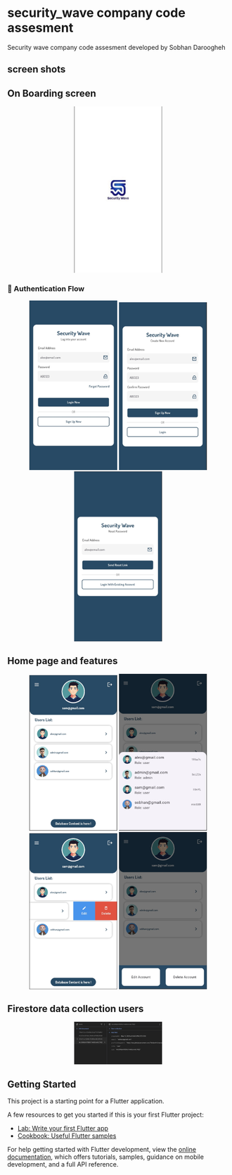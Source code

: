 # security_wave company code assesment

Security wave company code assesment developed by Sobhan Daroogheh
## screen shots
## On Boarding screen
<p align="center">
  <img src="assets/images/onboarding.jpg" width="200"/>
</p>

### 🔐 Authentication Flow

<p align="center">
  <img src="assets/images/login.jpg" width="200"/>
  <img src="assets/images/signup.jpg" width="200"/>
  <img src="assets/images/forget.jpg" width="200"/>
</p>

## Home page and features
<p align="center">
  <img src="assets/images/home.jpg" width="200"/>
  <img src="assets/images/database.jpg" width="200"/>
  <img src="assets/images/edituser.jpg" width="200"/>
  <img src="assets/images/editdialog.jpg" width="200"/>
</p>

## Firestore data collection users
<p align="center">
  <img src="assets/images/firestore.jpg" width="200"/>
</p>

## Getting Started

This project is a starting point for a Flutter application.

A few resources to get you started if this is your first Flutter project:

- [Lab: Write your first Flutter app](https://docs.flutter.dev/get-started/codelab)
- [Cookbook: Useful Flutter samples](https://docs.flutter.dev/cookbook)

For help getting started with Flutter development, view the
[online documentation](https://docs.flutter.dev/), which offers tutorials,
samples, guidance on mobile development, and a full API reference.
